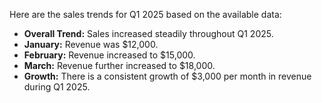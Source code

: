 Here are the sales trends for Q1 2025 based on the available data:

*   **Overall Trend:** Sales increased steadily throughout Q1 2025.
*   **January:** Revenue was $12,000.
*   **February:** Revenue increased to $15,000.
*   **March:** Revenue further increased to $18,000.
*   **Growth:** There is a consistent growth of $3,000 per month in revenue during Q1 2025.
